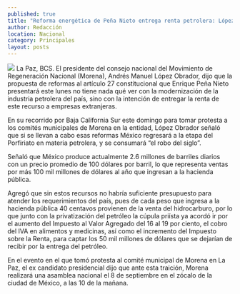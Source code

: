 ```yaml
---
published: true
title: "Reforma energética de Peña Nieto entrega renta petrolera: López Obrador"
author: Redacción
location: Nacional
category: Principales
layout: posts
---
```


![](http://i.imgur.com/2H5DHYIm.jpg)
La Paz, BCS. El presidente del consejo nacional del Movimiento de Regeneración Nacional (Morena), Andrés Manuel López Obrador, dijo que la propuesta de reformas al artículo 27 constitucional que Enrique Peña Nieto presentará este lunes no tiene nada qué ver con la modernización de la industria petrolera del país, sino con la intención de entregar la renta de este recurso a empresas extranjeras.

En su recorrido por Baja California Sur este domingo para tomar protesta a los comités municipales de Morena en la entidad, López Obrador señaló que si se llevan a cabo esas reformas México regresará a la etapa del Porfiriato en materia petrolera, y se consumará “el robo del siglo”.

Señaló que México produce actualmente 2.6 millones de barriles diarios con un precio promedio de 100 dólares por barril, lo que representa ventas por más 100 mil millones de dólares al año que ingresan a la hacienda pública.

Agregó que sin estos recursos no habría suficiente presupuesto para atender los requerimientos del país, pues de cada peso que ingresa a la hacienda pública 40 centavos provienen de la venta del hidrocarburo, por lo que junto con la privatización del petróleo la cúpula priísta ya acordó ir por el aumento del Impuesto al Valor Agregado del 16 al 19 por ciento, el cobro del IVA en alimentos y medicinas, así como el incremento del Impuesto sobre la Renta, para captar los 50 mil millones de dólares que se dejarían de recibir por la entrega del petróleo.

En el evento en el que tomó protesta al comité municipal de Morena en La Paz, el ex candidato presidencial dijo que ante esta traición, Morena realizará una asamblea nacional el 8 de septiembre en el zócalo de la ciudad de México, a las 10 de la mañana.
